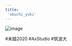 ```yaml
---
title:
 'obuchi_yuki'
---
```


![image](https://gyazo.com/a861e7acd2d4cbd865933e7610460121/thumb/1000)

#未踏2020 #AxStudio #筑波大